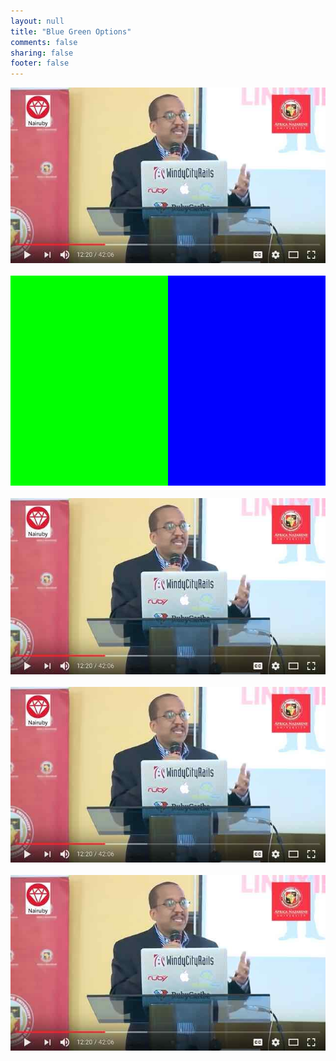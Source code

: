```yaml
---
layout: null
title: "Blue Green Options"
comments: false
sharing: false
footer: false
---
```


<img src="/images/wct_logo_colors/wct_color_options.jpg">
<br/>&nbsp;<br/>

<img src="/images/wct_logo_colors/chroma_green_blue.jpg">
<br/>&nbsp;<br/>

<img src="/images/wct_color_options.jpg">
<br/>&nbsp;<br/>

<img src="/images/wct_color_options.jpg">
<br/>&nbsp;<br/>

<img src="/images/wct_color_options.jpg">
<br/>&nbsp;<br/>

